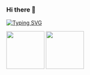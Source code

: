 ### Hi there 👋

<a href="https://git.io/typing-svg"><img src="https://readme-typing-svg.demolab.com?font=VT323&size=35&pause=1000&color=1EE0FF&random=false&width=435&lines=Hello+World++!!!;I+am+Shantanu+%3A);Passionate+about+%F0%9F%A7%91%E2%80%8D%F0%9F%92%BB" alt="Typing SVG" /></a>

<a href="https://git.io/typing-svg"><img src="https://user-images.githubusercontent.com/74038190/212257454-16e3712e-945a-4ca2-b238-408ad0bf87e6.gif" height="100" width="100"/></a> <a href="https://git.io/typing-svg"><img src="https://user-images.githubusercontent.com/74038190/212257472-08e52665-c503-4bd9-aa20-f5a4dae769b5.gif" height="100" width="100"/></a>
